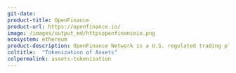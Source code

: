 ```yaml
---
git-date: 
product-title: OpenFinance
product-url: https://openfinance.io/
image: /images/output_md/httpsopenfinanceio.png
ecosystem: ethereum
product-description: OpenFinance Network is a U.S. regulated trading platform for digital alternative assets.
coltitle:  "Tokenization of Assets"
colpermalink: assets-tokenization
---
```

